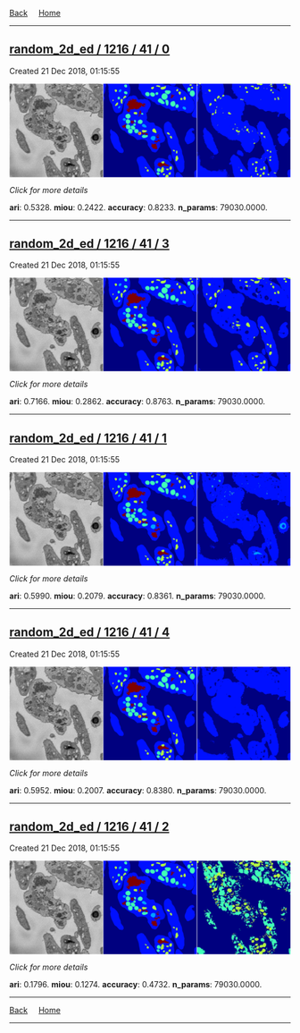 
[Back](..)&nbsp;&nbsp;&nbsp;&nbsp;&nbsp;[Home](https://leapmanlab.github.io/snapshots)

---

<div class="summary"><a href="0"><h2>random_2d_ed / 1216 / 41 / 0</h2></a><p>Created 21 Dec 2018, 01:15:55
</p><a href="0"><img src="0/media/summary.png" align="center"></a><p>
<i>Click for more details</i>
</p></div>

**ari**: 0.5328. **miou**: 0.2422. **accuracy**: 0.8233. **n_params**: 79030.0000. 

---

<div class="summary"><a href="3"><h2>random_2d_ed / 1216 / 41 / 3</h2></a><p>Created 21 Dec 2018, 01:15:55
</p><a href="3"><img src="3/media/summary.png" align="center"></a><p>
<i>Click for more details</i>
</p></div>

**ari**: 0.7166. **miou**: 0.2862. **accuracy**: 0.8763. **n_params**: 79030.0000. 

---

<div class="summary"><a href="1"><h2>random_2d_ed / 1216 / 41 / 1</h2></a><p>Created 21 Dec 2018, 01:15:55
</p><a href="1"><img src="1/media/summary.png" align="center"></a><p>
<i>Click for more details</i>
</p></div>

**ari**: 0.5990. **miou**: 0.2079. **accuracy**: 0.8361. **n_params**: 79030.0000. 

---

<div class="summary"><a href="4"><h2>random_2d_ed / 1216 / 41 / 4</h2></a><p>Created 21 Dec 2018, 01:15:55
</p><a href="4"><img src="4/media/summary.png" align="center"></a><p>
<i>Click for more details</i>
</p></div>

**ari**: 0.5952. **miou**: 0.2007. **accuracy**: 0.8380. **n_params**: 79030.0000. 

---

<div class="summary"><a href="2"><h2>random_2d_ed / 1216 / 41 / 2</h2></a><p>Created 21 Dec 2018, 01:15:55
</p><a href="2"><img src="2/media/summary.png" align="center"></a><p>
<i>Click for more details</i>
</p></div>

**ari**: 0.1796. **miou**: 0.1274. **accuracy**: 0.4732. **n_params**: 79030.0000. 

---

[Back](..)&nbsp;&nbsp;&nbsp;&nbsp;&nbsp;[Home](https://leapmanlab.github.io/snapshots)

---